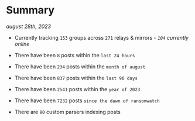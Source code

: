 
# Summary
_august 28th, 2023_

- Currently tracking `153` groups across `271` relays & mirrors - _`104` currently online_

- There have been `8` posts within the `last 24 hours`

- There have been `234` posts within the `month of august`

- There have been `837` posts within the `last 90 days`

- There have been `2541` posts within the `year of 2023`

- There have been `7232` posts `since the dawn of ransomwatch`

- There are `80` custom parsers indexing posts
